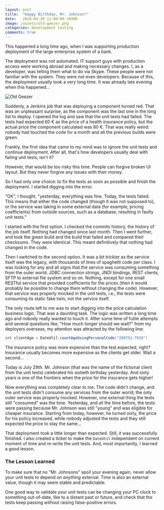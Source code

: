 ```yaml
---
layout: post
title:  "Happy Birthday, Mr. Johnson!"
date:   2018-04-30 11:00:00 +0300
image: /assets/old-geezer.png
categories: development testing
comments: true
---
```


This happened a long time ago, when I was supporting production deployment of the large enterprise system of a bank.

The deployment was not automated. IT support guys with production access were working abroad and making necessary changes. I, as a developer, was telling them what to do via Skype. These people were not familiar with the system. They were not even developers. Because of this, the deployment usually took a very long time. It was already late evening when this happened...

<img alt="Old Geezer" style="margin: 0 auto; display: block;" src="{{ site.url }}{{ page.image }}">

Suddenly, a Jenkins job that was deploying a component turned red. That was an unpleasant surprise, as the component was the last one in the long list to deploy. I opened the log and saw that the unit tests had failed. The tests had expected 60 € as the price of a health insurance policy, but the actual price the component calculated was 80 €. That was really weird: nobody had touched the code for a month and all the previous builds were green.

Frankly, the first idea that came to my mind was to ignore the unit tests and continue deployment. After all, that's how developers usually deal with failing unit tests, isn't it? 

However, that would be too risky this time. People can forgive broken UI layout. But they never forgive any issues with their money. 

So I had only one choice: to fix the tests as soon as possible and finish the deployment. I started digging into the error.

"OK", I thought, "yesterday, everything was fine. Today, the tests failed. This means that either the code changed (though it was not supposed to), or the service was taking in some external data (for example, pricing coefficients) from outside sources, such as a database, resulting in faulty unit tests."

I started with the first option. I checked the commits history, the history of the job itself. Nothing had changed since last month. Then I went further, and took the green build and the build that failed and compared their checksums. They were identical. This meant definitively that nothing had changed in the code.

Then I switched to the second option. It was a bit trickier as the service itself was the legacy, with thousands of lines of spaghetti code per class. I was looking for any and all signs that the service was consuming something from the outer world. JDBC connection strings, JNDI bindings, REST clients, SFTP to external file system and so on. Nothing, except for one small RESTful service that provided coefficients for the prices (then it would probably be possible to change them without changing the code). However, that service was properly mocked in the unit tests, i.e., the tests were consuming its static fake twin, not the service itself.

The only route left to me was to start digging into the price calculation business logic. That was a daunting task. The logic was written a long time ago and nobody really wanted to touch it. After some time of futile attempts and several questions like, "How much longer should we wait?" from my deployers overseas, my attention was attracted by the following line:

```java
int clientAge = DateUtil.countAgeUsingPersonalCode("280752-7918")
```

The insurance policy was more expensive than the test expected, right? Insurance usually becomes more expensive as the clients get older. Wait a second...

Today is July 29th. Mr. Johnson (that was the name of the fictional client from the unit tests) celebrated his sixtieth birthday yesterday. And sixty years is one of the frontiers when the price for the insurance gets higher!

Now everything was completely clear to me. The code didn't change, and the unit tests didn't consume any services from the outer world; the only outer service was properly mocked. However, one external thing the tests still "consumed" was the time. Yesterday, and all the time before, the tests were passing because Mr. Johnson was still "young" and was eligible for cheaper insurance. Starting from today, however, he turned sixty, the price for his policy increased, while nobody adjusted the tests and they still expected the price to stay the same...

That deployment took a little longer than expected. Still, it was successfully finished. I also created a ticket to make the `DateUtil` independent on current moment of time and re-write the unit tests. And, most importantly, I learned a good lesson.

### The Lesson Learned

To make sure that no "Mr. Johnsons" spoil your evening again, never allow your unit tests to depend on _anything_ external. Time is also an external value, though it may seem stable and predictable.

One good way to validate your unit tests can be changing your PC clock to something out-of-date, like to a distant past or future, and check that the tests keep passing without raising false-positive errors.
